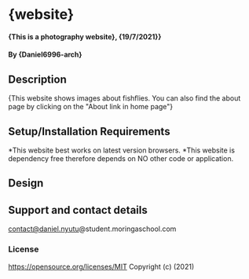 # {website}
#### {This is a photography website}, {19/7/2021}}
#### By **{Daniel6996-arch}**
## Description
{This website shows images about fishflies. You can also find the about page by clicking on the "About link in home page"}
## Setup/Installation Requirements
*This website best works on latest version browsers.
*This website is dependency free therefore depends on NO other code or application.
## Design

## Support and contact details
contact@daniel.nyutu@student.moringaschool.com
### License 
https://opensource.org/licenses/MIT
Copyright (c) (2021)
